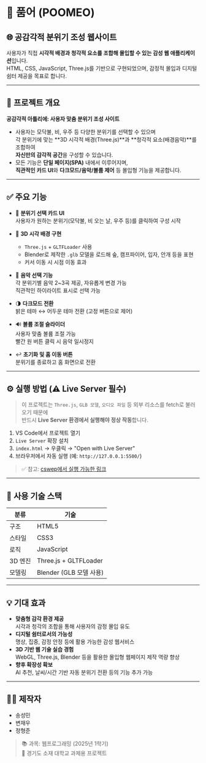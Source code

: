 # 🎨 품어 (POOMEO)

## 🌐 공감각적 분위기 조성 웹사이트  
사용자가 직접 **시각적 배경과 청각적 요소를 조합해 몰입할 수 있는 감성 웹 애플리케이션**입니다.  
HTML, CSS, JavaScript, Three.js를 기반으로 구현되었으며, 감정적 몰입과 디지털 쉼터 제공을 목표로 합니다.

---

## 📌 프로젝트 개요

**공감각적 아틀리에: 사용자 맞춤 분위기 조성 사이트**  
- 사용자는 모닥불, 비, 우주 등 다양한 분위기를 선택할 수 있으며  
  각 분위기에 맞는 **3D 시각적 배경(Three.js)**과 **청각적 요소(배경음악)**를 조합하여  
  **자신만의 감각적 공간**을 구성할 수 있습니다.  
- 모든 기능은 **단일 페이지(SPA)** 내에서 이루어지며,  
  **직관적인 카드 UI**와 **다크모드/음악/볼륨 제어** 등 몰입형 기능을 제공합니다.

---

## ✅ 주요 기능

- 🎴 **분위기 선택 카드 UI**  
  사용자가 원하는 분위기(모닥불, 비 오는 날, 우주 등)를 클릭하여 구성 시작

- 🧠 **3D 시각 배경 구현**  
  - `Three.js` + `GLTFLoader` 사용  
  - Blender로 제작한 `.glb` 모델을 로드해 숲, 캠프파이어, 입자, 안개 등을 표현  
  - 커서 이동 시 시점 이동 효과

- 🎵 **음악 선택 기능**  
  각 분위기별 음악 2~3곡 제공, 자유롭게 변경 가능  
  직관적인 하이라이트 표시로 선택 가능

- 🌗 **다크모드 전환**  
  밝은 테마 ↔ 어두운 테마 전환 (고정 버튼으로 제어)

- 🔊 **볼륨 조절 슬라이더**  
  사용자 맞춤 볼륨 조절 가능  
  빨간 원 버튼 클릭 시 음악 일시정지

- ↩️ **초기화 및 홈 이동 버튼**  
  분위기를 종료하고 홈 화면으로 전환

---

## ⚙️ 실행 방법 (⚠️ Live Server 필수)

> 이 프로젝트는 `Three.js`, `GLB 모델`, `오디오 파일` 등 외부 리소스를 fetch로 불러오기 때문에  
> 반드시 **Live Server 환경에서 실행해야 정상 작동**합니다.

1. VS Code에서 프로젝트 열기  
2. `Live Server` 확장 설치  
3. `index.html` → 우클릭 → "Open with Live Server"  
4. 브라우저에서 자동 실행 (예: `http://127.0.0.1:5500/`)

> ✅ 참고: [cswep에서 실행 가능한 링크](https://myweb.kyonggi.ac.kr/users/202211466/project/index.html)

---

## 🧱 사용 기술 스택

| 분류     | 기술                          |
|----------|-------------------------------|
| 구조     | HTML5                         |
| 스타일   | CSS3                          |
| 로직     | JavaScript                    |
| 3D 엔진 | Three.js + GLTFLoader         |
| 모델링   | Blender (GLB 모델 사용)       |

---

## 💡 기대 효과

- **맞춤형 감각 환경 제공**  
  시각과 청각의 조합을 통해 사용자의 감정 몰입 유도  
- **디지털 쉼터로서의 가능성**  
  명상, 집중, 감정 안정 등에 활용 가능한 감성 웹서비스  
- **3D 기반 웹 기술 실습 경험**  
  WebGL, Three.js, Blender 등을 활용한 몰입형 웹페이지 제작 역량 향상  
- **향후 확장성 확보**  
  AI 추천, 날씨/시간 기반 자동 분위기 전환 등의 기능 추가 가능

---

## 👨‍💻 제작자
- 송성민  
- 변재우  
- 정형준  

> 📚 과목: 웹프로그래밍 (2025년 1학기)  
> 🏫 경기도 소재 대학교 과제용 프로젝트
